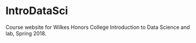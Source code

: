 # IntroDataSci

Course website for Wilkes Honors College Introduction to Data Science and lab, Spring 2018.
